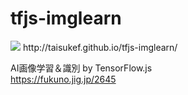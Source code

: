 # tfjs-imglearn
<img src=http://taisukef.github.io/tfjs-imglearn/tfjs-imglearn.png>  
http://taisukef.github.io/tfjs-imglearn/  

AI画像学習＆識別 by TensorFlow.js  
https://fukuno.jig.jp/2645  
